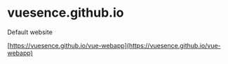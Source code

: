# vuesence.github.io

Default website

[https://vuesence.github.io/vue-webapp](https://vuesence.github.io/vue-webapp)
